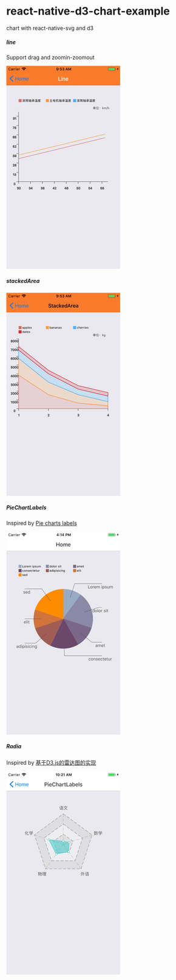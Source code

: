 # react-native-d3-chart-example
chart with react-native-svg and d3

##### line
Support drag and zoomin-zoomout

![](preview/line1.png)

##### stackedArea

![](preview/stackedArea.png)

##### PieChartLabels
Inspired by [Pie charts labels](http://bl.ocks.org/dbuezas/9306799)

![](preview/pieLabel.png)

##### Radia
Inspired by [基于D3.js的雷达图的实现](http://xgfe.github.io/2015/11/24/chenwubai/d3-basicCharts-radar/)

![](preview/radia.png)
